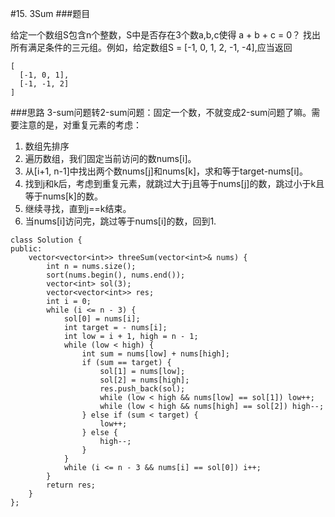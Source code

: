#15. 3Sum
###题目

给定一个数组S包含n个整数，S中是否存在3个数a,b,c使得 a + b + c = 0？ 找出所有满足条件的三元组。例如，给定数组S = [-1, 0, 1, 2, -1, -4],应当返回

```
[
  [-1, 0, 1],
  [-1, -1, 2]
]
```

###思路
3-sum问题转2-sum问题：固定一个数，不就变成2-sum问题了嘛。需要注意的是，对重复元素的考虑：

1. 数组先排序
2. 遍历数组，我们固定当前访问的数nums[i]。
3. 从[i+1, n-1]中找出两个数nums[j]和nums[k]，求和等于target-nums[i]。
4. 找到j和k后，考虑到重复元素，就跳过大于j且等于nums[j]的数，跳过小于k且等于nums[k]的数。
5. 继续寻找，直到j==k结束。
6. 当nums[i]访问完，跳过等于nums[i]的数，回到1.

```
class Solution {
public:
    vector<vector<int>> threeSum(vector<int>& nums) {
        int n = nums.size();
        sort(nums.begin(), nums.end());
        vector<int> sol(3);
        vector<vector<int>> res;
        int i = 0;
        while (i <= n - 3) {
            sol[0] = nums[i];
            int target = - nums[i];
            int low = i + 1, high = n - 1;
            while (low < high) {
                int sum = nums[low] + nums[high];
                if (sum == target) {
                    sol[1] = nums[low];
                    sol[2] = nums[high];
                    res.push_back(sol);
                    while (low < high && nums[low] == sol[1]) low++;
                    while (low < high && nums[high] == sol[2]) high--;
                } else if (sum < target) {
                    low++;
                } else {
                    high--;
                }
            }
            while (i <= n - 3 && nums[i] == sol[0]) i++;
        }
        return res;
    }
};
```
